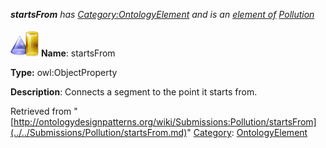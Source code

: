 ___startsFrom__ has [Category:OntologyElement](../../Category/OntologyElement.md "Category:OntologyElement") and is an [element of](../../Property/ElementOf.md "Property:ElementOf") [Pollution](../../Submissions/Pollution.md "Submissions:Pollution")_


  




[![ObjectProperty](../../images/thumb/c/c3/ObjectProperty.gif/45px-ObjectProperty.gif)](../../Image/ObjectProperty.gif.md "ObjectProperty")
__Name__: startsFrom 


__Type:__ owl:ObjectProperty 


__Description__: Connects a segment to the point it starts from. 





Retrieved from "[http://ontologydesignpatterns.org/wiki/Submissions:Pollution/startsFrom](../../Submissions/Pollution/startsFrom.md)"
 [Category](http://ontologydesignpatterns.org/wiki/Special:Categories "Special:Categories"): [OntologyElement](../../Category/OntologyElement.md "Category:OntologyElement")